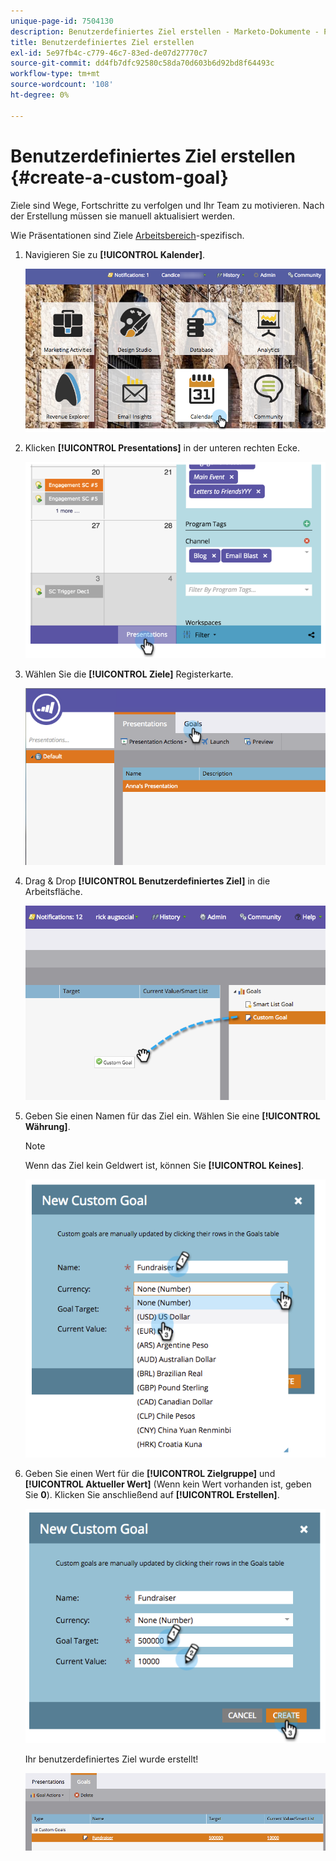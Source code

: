 ```yaml
---
unique-page-id: 7504130
description: Benutzerdefiniertes Ziel erstellen - Marketo-Dokumente - Produktdokumentation
title: Benutzerdefiniertes Ziel erstellen
exl-id: 5e97fb4c-c779-46c7-83ed-de07d27770c7
source-git-commit: dd4fb7dfc92580c58da70d603b6d92bd8f64493c
workflow-type: tm+mt
source-wordcount: '108'
ht-degree: 0%

---
```


# Benutzerdefiniertes Ziel erstellen {#create-a-custom-goal}

Ziele sind Wege, Fortschritte zu verfolgen und Ihr Team zu motivieren. Nach der Erstellung müssen sie manuell aktualisiert werden.

Wie Präsentationen sind Ziele [Arbeitsbereich](/help/marketo/product-docs/administration/workspaces-and-person-partitions/understanding-workspaces-and-person-partitions.md)-spezifisch.

1. Navigieren Sie zu **[!UICONTROL Kalender]**.

   ![](assets/2017-05-10-15-30-47-2.png)

1. Klicken **[!UICONTROL Presentations]** in der unteren rechten Ecke.

   ![](assets/image2015-3-24-12-3a2-3a55.png)

1. Wählen Sie die **[!UICONTROL Ziele]** Registerkarte.

   ![](assets/image2015-3-26-12-3a24-3a49.png)

1. Drag &amp; Drop **[!UICONTROL Benutzerdefiniertes Ziel]** in die Arbeitsfläche.

   ![](assets/image2015-3-24-12-3a32-3a45.png)

1. Geben Sie einen Namen für das Ziel ein. Wählen Sie eine **[!UICONTROL Währung]**.

   >[!NOTE]
   >
   >Wenn das Ziel kein Geldwert ist, können Sie **[!UICONTROL Keines]**.

   ![](assets/image2015-3-24-12-3a36-3a0.png)

1. Geben Sie einen Wert für die **[!UICONTROL Zielgruppe]** und **[!UICONTROL Aktueller Wert]** (Wenn kein Wert vorhanden ist, geben Sie **0**). Klicken Sie anschließend auf **[!UICONTROL Erstellen]**.

   ![](assets/image2015-3-24-12-3a39-3a28.png)

   Ihr benutzerdefiniertes Ziel wurde erstellt!

   ![](assets/image2015-3-24-12-3a41-3a43.png)
